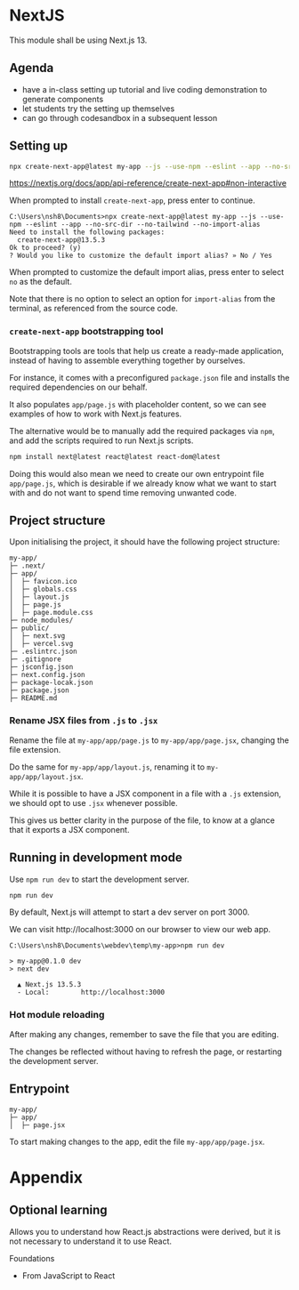 # NextJS

This module shall be using Next.js 13.

## Agenda

- have a in-class setting up tutorial and live coding demonstration to generate components
- let students try the setting up themselves
- can go through codesandbox in a subsequent lesson

## Setting up

```bash
npx create-next-app@latest my-app --js --use-npm --eslint --app --no-src-dir --no-tailwind
```

https://nextjs.org/docs/app/api-reference/create-next-app#non-interactive

When prompted to install `create-next-app`, press enter to continue.

```
C:\Users\nsh8\Documents>npx create-next-app@latest my-app --js --use-npm --eslint --app --no-src-dir --no-tailwind --no-import-alias
Need to install the following packages:
  create-next-app@13.5.3
Ok to proceed? (y)
? Would you like to customize the default import alias? » No / Yes
```

When prompted to customize the default import alias, press enter to select `no` as the default.

Note that there is no option to select an option for `import-alias` from the terminal, as referenced from the source code.

### `create-next-app` bootstrapping tool

Bootstrapping tools are tools that help us create a ready-made application, instead of having to assemble everything together by ourselves.

For instance, it comes with a preconfigured `package.json` file and installs the required dependencies on our behalf.

It also populates `app/page.js` with placeholder content, so we can see examples of how to work with Next.js features.

The alternative would be to manually add the required packages via `npm`, and add the scripts required to run Next.js scripts.

```bash
npm install next@latest react@latest react-dom@latest
```

Doing this would also mean we need to create our own entrypoint file `app/page.js`, which is desirable if we already know what we want to start with and do not want to spend time removing unwanted code.

## Project structure

Upon initialising the project, it should have the following project structure:

```
my-app/
├─ .next/
├─ app/
│  ├─ favicon.ico
│  ├─ globals.css
│  ├─ layout.js
│  ├─ page.js
│  ├─ page.module.css
├─ node_modules/
├─ public/
│  ├─ next.svg
│  ├─ vercel.svg
├─ .eslintrc.json
├─ .gitignore
├─ jsconfig.json
├─ next.config.json
├─ package-locak.json
├─ package.json
├─ README.md
```

### Rename JSX files from `.js` to `.jsx`

Rename the file at `my-app/app/page.js` to `my-app/app/page.jsx`, changing the file extension.

Do the same for `my-app/app/layout.js`, renaming it to `my-app/app/layout.jsx`.

While it is possible to have a JSX component in a file with a `.js` extension, we should opt to use `.jsx` whenever possible.

This gives us better clarity in the purpose of the file, to know at a glance that it exports a JSX component.

## Running in development mode

Use `npm run dev` to start the development server.

```bash
npm run dev
```

By default, Next.js will attempt to start a dev server on port 3000.

We can visit http://localhost:3000 on our browser to view our web app.

```
C:\Users\nsh8\Documents\webdev\temp\my-app>npm run dev

> my-app@0.1.0 dev
> next dev

  ▲ Next.js 13.5.3
  - Local:        http://localhost:3000
```

### Hot module reloading

After making any changes, remember to save the file that you are editing.

The changes be reflected without having to refresh the page, or restarting the development server.

## Entrypoint

```
my-app/
├─ app/
│  ├─ page.jsx
```

To start making changes to the app, edit the file `my-app/app/page.jsx`.

# Appendix

## Optional learning

Allows you to understand how React.js abstractions were derived, but it is not necessary to understand it to use React.

Foundations

- From JavaScript to React
